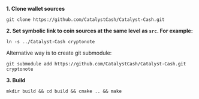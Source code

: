 **1. Clone wallet sources**

```
git clone https://github.com/CatalystCash/Catalyst-Cash.git
```

**2. Set symbolic link to coin sources at the same level as `src`. For example:**

```
ln -s ../Catalyst-Cash cryptonote
```

Alternative way is to create git submodule:

```
git submodule add https://github.com/CatalystCash/Catalyst-Cash.git cryptonote
```

**3. Build**

```
mkdir build && cd build && cmake .. && make
```
